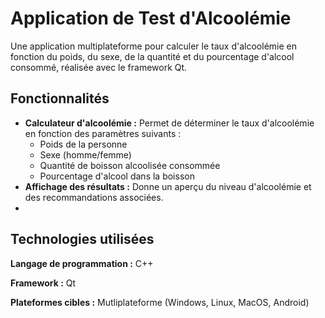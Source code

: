 # Application de Test d'Alcoolémie

Une application multiplateforme pour calculer le taux d'alcoolémie en fonction du poids, du sexe, de la quantité et du pourcentage d'alcool consommé, réalisée avec le framework Qt.

## Fonctionnalités

- **Calculateur d'alcoolémie :** Permet de déterminer le taux d'alcoolémie en fonction des paramètres suivants :
  - Poids de la personne
  - Sexe (homme/femme)
  - Quantité de boisson alcoolisée consommée
  - Pourcentage d'alcool dans la boisson
- **Affichage des résultats :** Donne un aperçu du niveau d'alcoolémie et des recommandations associées.
- 
## Technologies utilisées

  **Langage de programmation :** C++
  
  **Framework :** Qt
  
  **Plateformes cibles :** Mutliplateforme (Windows, Linux, MacOS, Android)
